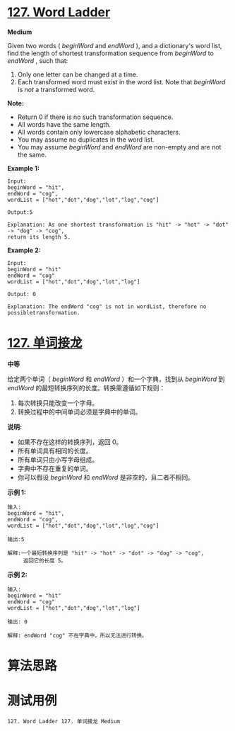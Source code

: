 # [127. Word Ladder][enTitle]

**Medium**

Given two words ( *beginWord*  and  *endWord* ), and a dictionary's word list, find the length of shortest transformation sequence from  *beginWord*  to  *endWord* , such that:

1. Only one letter can be changed at a time. 
2. Each transformed word must exist in the word list. Note that  *beginWord*  is  *not*  a transformed word.

**Note:** 

- Return 0 if there is no such transformation sequence. 
- All words have the same length. 
- All words contain only lowercase alphabetic characters. 
- You may assume no duplicates in the word list. 
- You may assume  *beginWord*  and  *endWord*  are non-empty and are not the same.

**Example 1:** 

```
Input:
beginWord = "hit",
endWord = "cog",
wordList = ["hot","dot","dog","lot","log","cog"]

Output:5

Explanation: As one shortest transformation is "hit" -> "hot" -> "dot" -> "dog" -> "cog",
return its length 5.

```

**Example 2:** 

```
Input:
beginWord = "hit"
endWord = "cog"
wordList = ["hot","dot","dog","lot","log"]

Output: 0

Explanation: The endWord "cog" is not in wordList, therefore no possibletransformation.

```


# [127. 单词接龙][cnTitle]

**中等**

给定两个单词（ *beginWord* 和  *endWord* ）和一个字典，找到从  *beginWord*  到  *endWord*  的最短转换序列的长度。转换需遵循如下规则：

1. 每次转换只能改变一个字母。 
2. 转换过程中的中间单词必须是字典中的单词。

**说明:** 

- 如果不存在这样的转换序列，返回 0。 
- 所有单词具有相同的长度。 
- 所有单词只由小写字母组成。 
- 字典中不存在重复的单词。 
- 你可以假设  *beginWord*  和  *endWord* 是非空的，且二者不相同。

**示例 1:** 

```
输入:
beginWord = "hit",
endWord = "cog",
wordList = ["hot","dot","dog","lot","log","cog"]

输出:5

解释:一个最短转换序列是 "hit" -> "hot" -> "dot" -> "dog" -> "cog",
     返回它的长度 5。

```

**示例 2:** 

```
输入:
beginWord = "hit"
endWord = "cog"
wordList = ["hot","dot","dog","lot","log"]

输出: 0

解释: endWord "cog" 不在字典中，所以无法进行转换。
```


# 算法思路

# 测试用例
```
127. Word Ladder 127. 单词接龙 Medium
```

[enTitle]: https://leetcode.com/problems/word-ladder/
[cnTitle]: https://leetcode-cn.com/problems/word-ladder/
